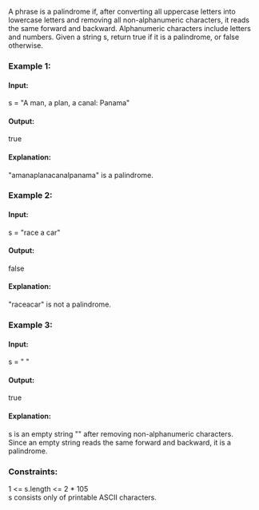A phrase is a palindrome if, after converting all uppercase letters into lowercase letters and removing all non-alphanumeric characters, it reads the same forward and backward. Alphanumeric characters include letters and numbers.
Given a string s, return true if it is a palindrome, or false otherwise.  

### Example 1:
#### Input: 
s = "A man, a plan, a canal: Panama"  
#### Output: 
true  
#### Explanation: 
"amanaplanacanalpanama" is a palindrome.  

### Example 2:
#### Input: 
s = "race a car"  
#### Output: 
false  
#### Explanation: 
"raceacar" is not a palindrome.  

### Example 3:
#### Input: 
s = " "  
#### Output: 
true  
#### Explanation: 
s is an empty string "" after removing non-alphanumeric characters.  
Since an empty string reads the same forward and backward, it is a palindrome.  
 
### Constraints:
1 <= s.length <= 2 * 105  
s consists only of printable ASCII characters.  
